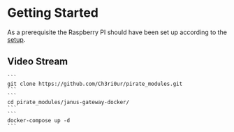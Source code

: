 # Getting Started

As a prerequisite the Raspberry PI should have been set up according to the [setup](../../setupraspberrypi.md). 

## Video Stream
    ```
    git clone https://github.com/Ch3ri0ur/pirate_modules.git
    ```
    ```
    cd pirate_modules/janus-gateway-docker/
    ```
    ```
    docker-compose up -d
    ```

